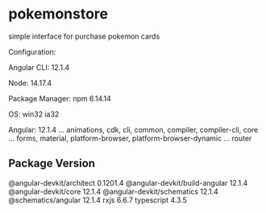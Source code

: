 # pokemonstore
simple interface for purchase pokemon cards

Configuration:

Angular CLI: 12.1.4

Node: 14.17.4

Package Manager: npm 6.14.14

OS: win32 ia32

Angular: 12.1.4
... animations, cdk, cli, common, compiler, compiler-cli, core
... forms, material, platform-browser, platform-browser-dynamic
... router

Package                         Version
---------------------------------------------------------
@angular-devkit/architect       0.1201.4
@angular-devkit/build-angular   12.1.4
@angular-devkit/core            12.1.4
@angular-devkit/schematics      12.1.4
@schematics/angular             12.1.4
rxjs                            6.6.7
typescript                      4.3.5
